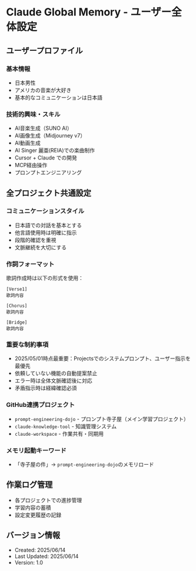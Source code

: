 # Claude Global Memory - ユーザー全体設定

## ユーザープロファイル
### 基本情報
- 日本男性
- アメリカの音楽が大好き
- 基本的なコミュニケーションは日本語

### 技術的興味・スキル
- AI音楽生成（SUNO AI）
- AI画像生成（Midjourney v7）
- AI動画生成
- AI Singer 麗亜(REIA)での楽曲制作
- Cursor + Claude での開発
- MCP経由操作
- プロンプトエンジニアリング

## 全プロジェクト共通設定

### コミュニケーションスタイル
- 日本語での対話を基本とする
- 他言語使用時は明確に指示
- 段階的確認を重視
- 文脈継続を大切にする

### 作詞フォーマット
歌詞作成時は以下の形式を使用：
```
[Verse1]
歌詞内容

[Chorus]
歌詞内容

[Bridge]
歌詞内容
```

### 重要な制約事項
- 2025/05/01時点最重要：Projectsでのシステムプロンプト、ユーザー指示を最優先
- 依頼していない機能の自動提案禁止
- エラー時は全体文脈確認後に対応
- 矛盾指示時は経緯確認必須

### GitHub連携プロジェクト
- `prompt-engineering-dojo` - プロンプト寺子屋（メイン学習プロジェクト）
- `claude-knowledge-tool` - 知識管理システム
- `claude-workspace` - 作業共有・同期用

### メモリ起動キーワード
- 「寺子屋の件」→ `prompt-engineering-dojo`のメモリロード

## 作業ログ管理
- 各プロジェクトでの進捗管理
- 学習内容の蓄積
- 設定変更履歴の記録

## バージョン情報
- Created: 2025/06/14
- Last Updated: 2025/06/14
- Version: 1.0
